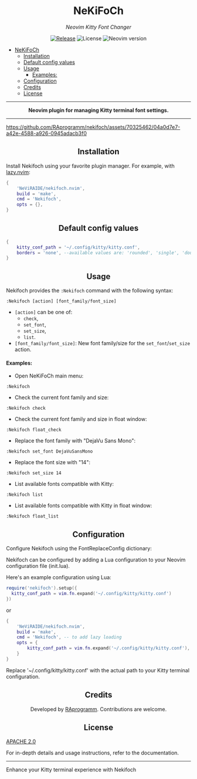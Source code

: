<div align="center">

# NeKiFoCh
*Neovim Kitty Font Changer*

[![Release](https://github.com/NeViRAIDE/nekifoch.nvim/actions/workflows/release.yml/badge.svg)](https://github.com/NeViRAIDE/nekifoch.nvim/actions/workflows/ci.yml)
![License](https://img.shields.io/github/license/NeViRAIDE/nekifoch.nvim)
![Neovim version](https://img.shields.io/badge/Neovim-0.10-57A143?logo=neovim)

</div>

<!--toc:start-->
- [NeKiFoCh](#nekifoch)
  - [Installation](#installation)
  - [Default config values](#default-config-values)
  - [Usage](#usage)
      - [Examples:](#examples)
  - [Configuration](#configuration)
  - [Credits](#credits)
  - [License](#license)
<!--toc:end-->

---

<div align="center">

**Neovim plugin for managing Kitty terminal font settings.**

</div>

---

https://github.com/RAprogramm/nekifoch/assets/70325462/04a0d7e7-a42e-4588-a926-0945adacb3f0

<div align="center">

## Installation

</div>

Install Nekifoch using your favorite plugin manager. For example, with [lazy.nvim](https://github.com/folke/lazy.nvim):

```lua
{
    'NeViRAIDE/nekifoch.nvim',
    build = 'make',
    cmd = 'Nekifoch',
    opts = {},
}
```

<div align=center id='defaults'>

## Default config values

</div>

```lua
{
    kitty_conf_path = '~/.config/kitty/kitty.conf',
    borders = 'none', --available values are: 'rounded', 'single', 'double', 'shadow', 'solid', 'none'
}
```

<div align=center>

## Usage

</div>

Nekifoch provides the `:Nekifoch` command with the following syntax:

```vim
:Nekifoch [action] [font_family/font_size]
```

- `[action]` can be one of:
  - `check`,
  - `set_font`,
  - `set_size`,
  - `list`.
- `[font_family/font_size]`: New font family/size for the `set_font`/`set_size` action.

#### Examples:

- Open NeKiFoCh main menu:

```vim
:Nekifoch
```

- Check the current font family and size:
```vim
:Nekifoch check
```

- Check the current font family and size in float window:
```vim
:Nekifoch float_check
```

- Replace the font family with "DejaVu Sans Mono":
```vim
:Nekifoch set_font DejaVuSansMono
```

- Replace the font size with "14":
```vim
:Nekifoch set_size 14
```

- List available fonts compatible with Kitty:
```vim
:Nekifoch list
```

- List available fonts compatible with Kitty in float window:
```vim
:Nekifoch float_list
```

<div align="center">

## Configuration

</div>

Configure Nekifoch using the FontReplaceConfig dictionary:

Nekifoch can be configured by adding a Lua configuration to your Neovim configuration file (init.lua).

Here's an example configuration using Lua:

```lua
require('nekifoch').setup({
  kitty_conf_path = vim.fn.expand('~/.config/kitty/kitty.conf')
})
```

or

```lua
{
    'NeViRAIDE/nekifoch.nvim',
    build = 'make',
    cmd = 'Nekifoch', -- to add lazy loading
    opts = {
        kitty_conf_path = vim.fn.expand('~/.config/kitty/kitty.conf'), -- your kitty config path
    }
}
```

Replace '~/.config/kitty/kitty.conf' with the actual path to your Kitty terminal configuration.

<div align="center">

## Credits

Developed by [RAprogramm](https://github.com/RAprogramm). Contributions are welcome.

</div>

<div align="center">

## License

</div>

[APACHE 2.0](https://github.com/NeViRAIDE/nekifoch.nvim/blob/main/LICENSE)

For in-depth details and usage instructions, refer to the documentation.

---

Enhance your Kitty terminal experience with Nekifoch

